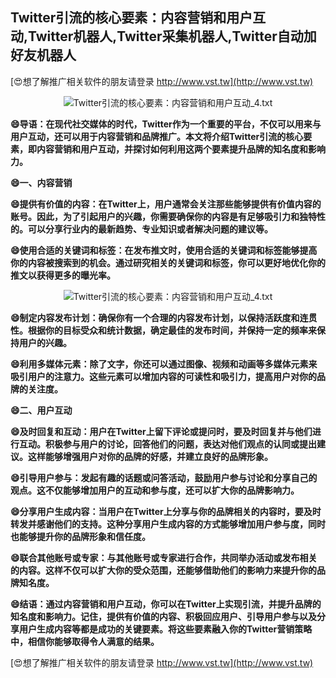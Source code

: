 ## **Twitter引流的核心要素：内容营销和用户互动,Twitter机器人,Twitter采集机器人,Twitter自动加好友机器人**

[😍想了解推广相关软件的朋友请登录 http://www.vst.tw](http://www.vst.tw)

 <center><img src="https://vst.tw/MP4/tuiguang/png/4.png" alt="Twitter引流的核心要素：内容营销和用户互动_4.txt"></center>

**😄导语：在现代社交媒体的时代，Twitter作为一个重要的平台，不仅可以用来与用户互动，还可以用于内容营销和品牌推广。本文将介绍Twitter引流的核心要素，即内容营销和用户互动，并探讨如何利用这两个要素提升品牌的知名度和影响力。**

**😄一、内容营销**

**😄提供有价值的内容：在Twitter上，用户通常会关注那些能够提供有价值内容的账号。因此，为了引起用户的兴趣，你需要确保你的内容是有足够吸引力和独特性的。可以分享行业内的最新趋势、专业知识或者解决问题的建议等。**

**😄使用合适的关键词和标签：在发布推文时，使用合适的关键词和标签能够提高你的内容被搜索到的机会。通过研究相关的关键词和标签，你可以更好地优化你的推文以获得更多的曝光率。**

 <center><img src="https://vst.tw/MP4/tuiguang/png/0.png" alt="Twitter引流的核心要素：内容营销和用户互动_4.txt"></center>

**😄制定内容发布计划：确保你有一个合理的内容发布计划，以保持活跃度和连贯性。根据你的目标受众和统计数据，确定最佳的发布时间，并保持一定的频率来保持用户的兴趣。**

**😄利用多媒体元素：除了文字，你还可以通过图像、视频和动画等多媒体元素来吸引用户的注意力。这些元素可以增加内容的可读性和吸引力，提高用户对你的品牌的关注度。**

**😄二、用户互动**

**😄及时回复和互动：用户在Twitter上留下评论或提问时，要及时回复并与他们进行互动。积极参与用户的讨论，回答他们的问题，表达对他们观点的认同或提出建议。这样能够增强用户对你的品牌的好感，并建立良好的品牌形象。**

**😄引导用户参与：发起有趣的话题或问答活动，鼓励用户参与讨论和分享自己的观点。这不仅能够增加用户的互动和参与度，还可以扩大你的品牌影响力。**

**😄分享用户生成内容：当用户在Twitter上分享与你的品牌相关的内容时，要及时转发并感谢他们的支持。这种分享用户生成内容的方式能够增加用户参与度，同时也能够提升你的品牌形象和信任度。**

**😄联合其他账号或专家：与其他账号或专家进行合作，共同举办活动或发布相关的内容。这样不仅可以扩大你的受众范围，还能够借助他们的影响力来提升你的品牌知名度。**

**😄结语：通过内容营销和用户互动，你可以在Twitter上实现引流，并提升品牌的知名度和影响力。记住，提供有价值的内容、积极回应用户、引导用户参与以及分享用户生成内容等都是成功的关键要素。将这些要素融入你的Twitter营销策略中，相信你能够取得令人满意的结果。**

[😍想了解推广相关软件的朋友请登录 http://www.vst.tw](http://www.vst.tw)



